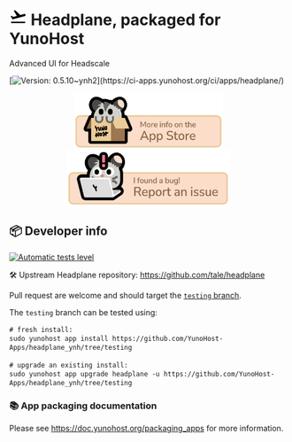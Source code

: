 <!--
N.B.: This README was automatically generated by <https://github.com/YunoHost/apps_tools/blob/main/readme_generator>
It shall NOT be edited by hand.
-->

<h1>
  <img src="https://raw.githubusercontent.com/YunoHost/apps/main/logos/headplane.png" width="32px" alt="Logo of Headplane">
  Headplane, packaged for YunoHost
</h1>

Advanced UI for Headscale

[![Version: 0.5.10~ynh2](https://img.shields.io/badge/Version-0.5.10~ynh2-rgba(0,150,0,1)?style=for-the-badge)](https://ci-apps.yunohost.org/ci/apps/headplane/)

<div align="center">
<a href="https://apps.yunohost.org/app/headplane"><img height="100px" src="https://github.com/YunoHost/yunohost-artwork/raw/refs/heads/main/badges/neopossum-badges/badge_more_info_on_the_appstore.svg"/></a>
<a href="https://github.com/YunoHost-Apps/headplane_ynh/issues"><img height="100px" src="https://github.com/YunoHost/yunohost-artwork/raw/refs/heads/main/badges/neopossum-badges/badge_report_an_issue.svg"/></a>
</div>

## 📦 Developer info

[![Automatic tests level](https://apps.yunohost.org/badge/cilevel/headplane)](https://ci-apps.yunohost.org/ci/apps/headplane/)

🛠️ Upstream Headplane repository: <https://github.com/tale/headplane>

Pull request are welcome and should target the [`testing` branch](https://github.com/YunoHost-Apps/headplane_ynh/tree/testing).

The `testing` branch can be tested using:
```
# fresh install:
sudo yunohost app install https://github.com/YunoHost-Apps/headplane_ynh/tree/testing

# upgrade an existing install:
sudo yunohost app upgrade headplane -u https://github.com/YunoHost-Apps/headplane_ynh/tree/testing
```

### 📚 App packaging documentation

Please see <https://doc.yunohost.org/packaging_apps> for more information.